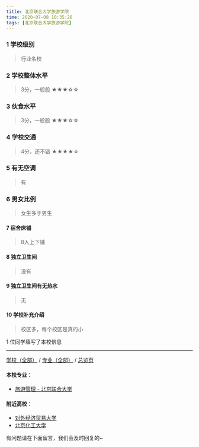 ```yaml
---
title: 北京联合大学旅游学院
time: 2020-07-08 10:35:28
tags: [北京联合大学旅游学院]
---
```

### 1 学校级别
> 行业名校


### 2 学校整体水平
> 3分，一般般
★★★☆☆


### 3 伙食水平
>  3分，一般般
★★★☆☆


### 4 学校交通
> 4分，还不错
★★★★☆


### 5 有无空调
> 有


### 6 男女比例
> 女生多于男生

#### 7 宿舍床铺
> 8人上下铺
 

#### 8 独立卫生间
> 没有


#### 9 独立卫生间有无热水
> 无


#### 10 学校补充介绍
> 校区多，每个校区是真的小

1 位同学填写了本校信息
***
[学校（全部）](https://univgo.github.io/2020/07/09/学校汇总页) / [专业（全部）](https://univgo.github.io/2020/07/09/专业汇总页) / [总览页](https://univgo.github.io/2020/07/09/总览)
#### 本校专业：
- [旅游管理 - 北京联合大学](https://univgo.github.io/2020/07/08/旅游管理%20-%20北京联合大学)


#### 附近高校：
- [对外经济贸易大学](https://univgo.github.io/2020/07/08/对外经济贸易大学)
- [北京化工大学](https://univgo.github.io/2020/07/08/北京化工大学)

有问题请在下面留言，我们会及时回复的~
